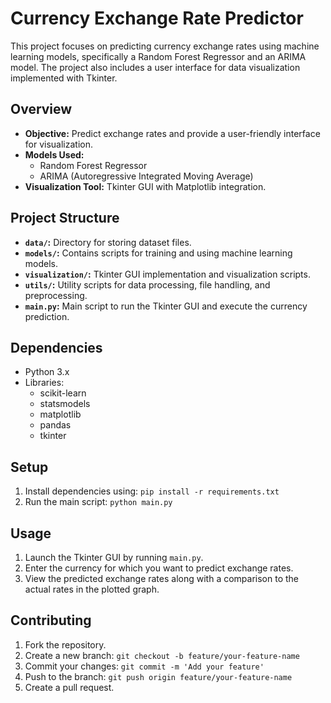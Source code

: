 # Currency Exchange Rate Predictor

This project focuses on predicting currency exchange rates using machine learning models, specifically a Random Forest Regressor and an ARIMA model. The project also includes a user interface for data visualization implemented with Tkinter.

## Overview

- **Objective:** Predict exchange rates and provide a user-friendly interface for visualization.
- **Models Used:**
  - Random Forest Regressor
  - ARIMA (Autoregressive Integrated Moving Average)
- **Visualization Tool:** Tkinter GUI with Matplotlib integration.

## Project Structure

- **`data/`:** Directory for storing dataset files.
- **`models/`:** Contains scripts for training and using machine learning models.
- **`visualization/`:** Tkinter GUI implementation and visualization scripts.
- **`utils/`:** Utility scripts for data processing, file handling, and preprocessing.
- **`main.py`:** Main script to run the Tkinter GUI and execute the currency prediction.

## Dependencies

- Python 3.x
- Libraries:
  - scikit-learn
  - statsmodels
  - matplotlib
  - pandas
  - tkinter

## Setup

1. Install dependencies using: `pip install -r requirements.txt`
2. Run the main script: `python main.py`

## Usage

1. Launch the Tkinter GUI by running `main.py`.
2. Enter the currency for which you want to predict exchange rates.
3. View the predicted exchange rates along with a comparison to the actual rates in the plotted graph.

## Contributing

1. Fork the repository.
2. Create a new branch: `git checkout -b feature/your-feature-name`
3. Commit your changes: `git commit -m 'Add your feature'`
4. Push to the branch: `git push origin feature/your-feature-name`
5. Create a pull request.
